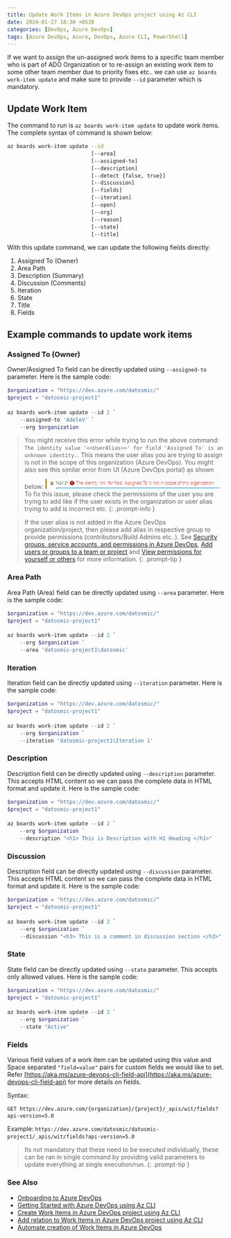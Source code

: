 ```yaml
---
title: Update Work Items in Azure DevOps project using Az CLI
date: 2024-01-27 18:30 +0530
categories: [DevOps, Azure DevOps]
tags: [Azure DevOps, Azure, DevOps, Azure CLI, PowerShell]
---
```


If we want to assign the un-assigned work items to a specific team member who is part of ADO Organization or to re-assign an existing work item to some other team member due to priority fixes etc.. we can use `az boards work-item update` and make sure to provide `--id` parameter which is mandatory.

## Update Work Item

The command to run is `az boards work-item update` to update work items. The complete syntax of command is shown below:

```bash
az boards work-item update --id
                           [--area]
                           [--assigned-to]
                           [--description]
                           [--detect {false, true}]
                           [--discussion]
                           [--fields]
                           [--iteration]
                           [--open]
                           [--org]
                           [--reason]
                           [--state]
                           [--title]
```

With this update command, we can update the following fields directly:
1. Assigned To (Owner)
2. Area Path
3. Description (Summary)
4. Discussion (Comments)
5. Iteration
6. State
7. Title
8. Fields

## Example commands to update work items

### Assigned To (Owner)

Owner/Assigned To field can be directly updated using `--assigned-to` parameter. Here is the sample code:
```powershell
$organization = "https://dev.azure.com/datosmic/"
$project = "datosmic-project1"

az boards work-item update --id 2 `
    --assigned-to 'AdeleV' `
    --org $organization 
```

> You might receive this error while trying to run the above command: `The identity value '<<UserAlias>>' for field 'Assigned To' is an unknown identity.`. This means the user alias you are trying to assign is not in the scope of this organization (Azure DevOps). You might also see this similar error from UI (Azure DevOps portal) as shown below:
> ![ADO-WI-Assign-Error][ADO-WI-Assign-Error]
> To fix this issue, please check the permissions of the user you are trying to add like if the user exists in the organization or user alias trying to add is incorrect etc. 
{: .prompt-info }

> If the user alias is not added in the Azure DevOps organization/project, then please add alias in respective group to provide permissions (contributors/Build Admins etc..). See [Security groups, service accounts, and permissions in Azure DevOps][Security groups, service accounts, and permissions in Azure DevOps], [Add users or groups to a team or project][Add users or groups to a team or project] and [View permissions for yourself or others][View permissions for yourself or others] for more information.
{: .prompt-tip }

### Area Path

Area Path (Area) field can be directly updated using `--area` parameter. Here is the sample code:
```powershell
$organization = "https://dev.azure.com/datosmic/"
$project = "datosmic-project1"

az boards work-item update --id 2 `
    --org $organization `
    --area 'datosmic-project1\datosmic' 
```

### Iteration

Iteration field can be directly updated using `--iteration` parameter. Here is the sample code:
```powershell
$organization = "https://dev.azure.com/datosmic/"
$project = "datosmic-project1"

az boards work-item update --id 2 `
    --org $organization `
    --iteration 'datosmic-project1\Iteration 1'
```

### Description

Description field can be directly updated using `--description` parameter. This accepts HTML content so we can pass the complete data in HTML format and update it. Here is the sample code:
```powershell
$organization = "https://dev.azure.com/datosmic/"
$project = "datosmic-project1"

az boards work-item update --id 2 `
    --org $organization `
    --description "<h1> This is Description with H1 Heading </h1>"
```

### Discussion

Description field can be directly updated using `--discussion` parameter. This accepts HTML content so we can pass the complete data in HTML format and update it. Here is the sample code:
```powershell
$organization = "https://dev.azure.com/datosmic/"
$project = "datosmic-project1"

az boards work-item update --id 2 `
    --org $organization `
    --discussion "<h3> This is a comment in discussion section </h3>"
```

### State

State field can be directly updated using `--state` parameter. This accepts only allowed values. Here is the sample code:
```powershell
$organization = "https://dev.azure.com/datosmic/"
$project = "datosmic-project1"

az boards work-item update --id 2 `
    --org $organization `
    --state "Active"
```

### Fields

Various field values of a work item can be updated using this value and Space separated `"field=value"` pairs for custom fields we would like to set. Refer [https://aka.ms/azure-devops-cli-field-api](https://aka.ms/azure-devops-cli-field-api) for more details on fields.

Syntax:
```http
GET https://dev.azure.com/{organization}/{project}/_apis/wit/fields?api-version=5.0
```
Example: `https://dev.azure.com/datosmic/datosmic-project1/_apis/wit/fields?api-version=5.0`

> Its not mandatory that these need to be executed individually, these can be ran in single command by providing valid parameters to update everything at single execution/run.
{: .prompt-tip }

### See Also 
- [Onboarding to Azure DevOps][Onboarding to Azure DevOps]
- [Getting Started with Azure DevOps using Az CLI][Getting Started with Azure DevOps using Az CLI]
- [Create Work Items in Azure DevOps project using Az CLI][Create Work Items in Azure DevOps project using Az CLI]
- [Add relation to Work Items in Azure DevOps project using Az CLI][Add relation to Work Items in Azure DevOps project using Az CLI]
- [Automate creation of Work Items in Azure DevOps][Automate creation of Work Items in Azure DevOps]

<!-- Reference Images -->
[ADO-WI-Assign-Error]: /assets/img/2024-01-27-Update-ADO-WorkItems-CLI/ADO-WI-Assign-Error.png

<!-- Reference Links -->
[Security groups, service accounts, and permissions in Azure DevOps]: https://learn.microsoft.com/en-us/azure/devops/organizations/security/permissions?view=azure-devops
[Add users or groups to a team or project]: https://learn.microsoft.com/en-us/azure/devops/organizations/security/add-users-team-project?view=azure-devops
[View permissions for yourself or others]: https://learn.microsoft.com/en-us/azure/devops/organizations/security/view-permissions?view=azure-devops
[Onboarding to Azure DevOps]: /posts/Azure-DevOps-Onboard/
[Getting Started with Azure DevOps using Az CLI]: /posts/Azure-DevOps-CLI/
[Create Work Items in Azure DevOps project using Az CLI]: /posts/Create-ADO-WorkItems-CLI/
[Add relation to Work Items in Azure DevOps project using Az CLI]: /posts/Add-Relation-ADO-WorkItems-CLI/
[Automate creation of Work Items in Azure DevOps]: /posts/Create-WorkItems-Automation/
